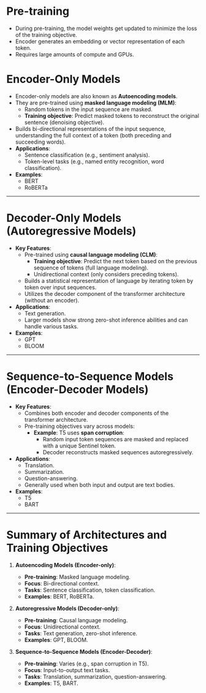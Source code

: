 # Pre-training
- During pre-training, the model weights get updated to minimize the loss of the training objective.
- Encoder generates an embedding or vector representation of each token.
- Requires large amounts of compute and GPUs.

# Encoder-Only Models
- Encoder-only models are also known as **Autoencoding models**.
- They are pre-trained using **masked language modeling (MLM)**:
  - Random tokens in the input sequence are masked.
  - **Training objective**: Predict masked tokens to reconstruct the original sentence (denoising objective).
- Builds bi-directional representations of the input sequence, understanding the full context of a token (both preceding and succeeding words).
- **Applications**:
  - Sentence classification (e.g., sentiment analysis).
  - Token-level tasks (e.g., named entity recognition, word classification).
- **Examples**:
  - BERT
  - RoBERTa

---

# Decoder-Only Models (Autoregressive Models)
- **Key Features**:
  - Pre-trained using **causal language modeling (CLM)**:
    - **Training objective**: Predict the next token based on the previous sequence of tokens (full language modeling).
    - Unidirectional context (only considers preceding tokens).
  - Builds a statistical representation of language by iterating token by token over input sequences.
  - Utilizes the decoder component of the transformer architecture (without an encoder).
- **Applications**:
  - Text generation.
  - Larger models show strong zero-shot inference abilities and can handle various tasks.
- **Examples**:
  - GPT
  - BLOOM

---

# Sequence-to-Sequence Models (Encoder-Decoder Models)
- **Key Features**:
  - Combines both encoder and decoder components of the transformer architecture.
  - Pre-training objectives vary across models:
    - **Example**: T5 uses **span corruption**:
      - Random input token sequences are masked and replaced with a unique Sentinel token.
      - Decoder reconstructs masked sequences autoregressively.
- **Applications**:
  - Translation.
  - Summarization.
  - Question-answering.
  - Generally used when both input and output are text bodies.
- **Examples**:
  - T5
  - BART

---

# Summary of Architectures and Training Objectives

1. **Autoencoding Models (Encoder-only)**:
   - **Pre-training**: Masked language modeling.
   - **Focus**: Bi-directional context.
   - **Tasks**: Sentence classification, token classification.
   - **Examples**: BERT, RoBERTa.

2. **Autoregressive Models (Decoder-only)**:
   - **Pre-training**: Causal language modeling.
   - **Focus**: Unidirectional context.
   - **Tasks**: Text generation, zero-shot inference.
   - **Examples**: GPT, BLOOM.

3. **Sequence-to-Sequence Models (Encoder-Decoder)**:
   - **Pre-training**: Varies (e.g., span corruption in T5).
   - **Focus**: Input-to-output text tasks.
   - **Tasks**: Translation, summarization, question-answering.
   - **Examples**: T5, BART.
